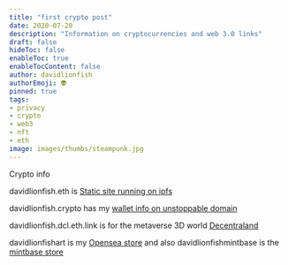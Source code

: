 ```yaml
---
title: "first crypto post"
date: 2020-07-20
description: "Information on cryptocurrencies and web 3.0 links"
draft: false
hideToc: false
enableToc: true
enableTocContent: false
author: davidlionfish
authorEmoji: 👽
pinned: true
tags: 
- privacy
- crypto
- web3
- nft
- eth
image: images/thumbs/steampunk.jpg
---
```


Crypto info

davidlionfish.eth is [Static site running on ipfs](https://gateway.pinata.cloud/ipfs/QmS1tTjcLsBVBGuDQ1J6V94yjpGJtUDv8mmy3CsHdSVkQW/)

davidlionfish.crypto has my [wallet info on unstoppable domain](https://viewblock.io/unstoppable/davidlionfish.crypto)

davidlionfish.dcl.eth.link is for the metaverse 3D world [Decentraland](https://events.decentraland.org/en/)

davidlionfishart is my [Opensea store](https://opensea.io/storefront/davidlionfish) and also davidlionfishmintbase is the [mintbase store](https://opensea.io/storefront/davidlionfish-1)
